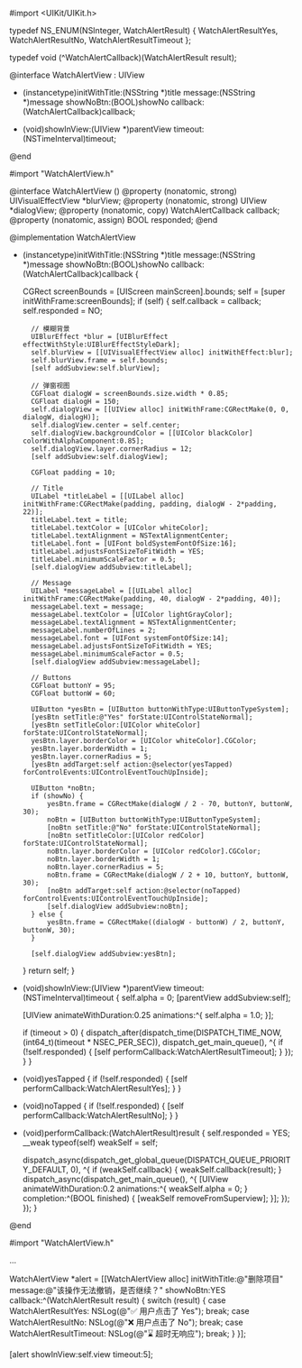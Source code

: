 #import <UIKit/UIKit.h>

typedef NS_ENUM(NSInteger, WatchAlertResult) {
    WatchAlertResultYes,
    WatchAlertResultNo,
    WatchAlertResultTimeout
};

typedef void (^WatchAlertCallback)(WatchAlertResult result);

@interface WatchAlertView : UIView

- (instancetype)initWithTitle:(NSString *)title
                      message:(NSString *)message
                    showNoBtn:(BOOL)showNo
                     callback:(WatchAlertCallback)callback;

- (void)showInView:(UIView *)parentView timeout:(NSTimeInterval)timeout;

@end


#import "WatchAlertView.h"

@interface WatchAlertView ()
@property (nonatomic, strong) UIVisualEffectView *blurView;
@property (nonatomic, strong) UIView *dialogView;
@property (nonatomic, copy) WatchAlertCallback callback;
@property (nonatomic, assign) BOOL responded;
@end

@implementation WatchAlertView

- (instancetype)initWithTitle:(NSString *)title
                      message:(NSString *)message
                    showNoBtn:(BOOL)showNo
                     callback:(WatchAlertCallback)callback {
    
    CGRect screenBounds = [UIScreen mainScreen].bounds;
    self = [super initWithFrame:screenBounds];
    if (self) {
        self.callback = callback;
        self.responded = NO;

        // 模糊背景
        UIBlurEffect *blur = [UIBlurEffect effectWithStyle:UIBlurEffectStyleDark];
        self.blurView = [[UIVisualEffectView alloc] initWithEffect:blur];
        self.blurView.frame = self.bounds;
        [self addSubview:self.blurView];

        // 弹窗视图
        CGFloat dialogW = screenBounds.size.width * 0.85;
        CGFloat dialogH = 150;
        self.dialogView = [[UIView alloc] initWithFrame:CGRectMake(0, 0, dialogW, dialogH)];
        self.dialogView.center = self.center;
        self.dialogView.backgroundColor = [[UIColor blackColor] colorWithAlphaComponent:0.85];
        self.dialogView.layer.cornerRadius = 12;
        [self addSubview:self.dialogView];

        CGFloat padding = 10;

        // Title
        UILabel *titleLabel = [[UILabel alloc] initWithFrame:CGRectMake(padding, padding, dialogW - 2*padding, 22)];
        titleLabel.text = title;
        titleLabel.textColor = [UIColor whiteColor];
        titleLabel.textAlignment = NSTextAlignmentCenter;
        titleLabel.font = [UIFont boldSystemFontOfSize:16];
        titleLabel.adjustsFontSizeToFitWidth = YES;
        titleLabel.minimumScaleFactor = 0.5;
        [self.dialogView addSubview:titleLabel];

        // Message
        UILabel *messageLabel = [[UILabel alloc] initWithFrame:CGRectMake(padding, 40, dialogW - 2*padding, 40)];
        messageLabel.text = message;
        messageLabel.textColor = [UIColor lightGrayColor];
        messageLabel.textAlignment = NSTextAlignmentCenter;
        messageLabel.numberOfLines = 2;
        messageLabel.font = [UIFont systemFontOfSize:14];
        messageLabel.adjustsFontSizeToFitWidth = YES;
        messageLabel.minimumScaleFactor = 0.5;
        [self.dialogView addSubview:messageLabel];

        // Buttons
        CGFloat buttonY = 95;
        CGFloat buttonW = 60;

        UIButton *yesBtn = [UIButton buttonWithType:UIButtonTypeSystem];
        [yesBtn setTitle:@"Yes" forState:UIControlStateNormal];
        [yesBtn setTitleColor:[UIColor whiteColor] forState:UIControlStateNormal];
        yesBtn.layer.borderColor = [UIColor whiteColor].CGColor;
        yesBtn.layer.borderWidth = 1;
        yesBtn.layer.cornerRadius = 5;
        [yesBtn addTarget:self action:@selector(yesTapped) forControlEvents:UIControlEventTouchUpInside];

        UIButton *noBtn;
        if (showNo) {
            yesBtn.frame = CGRectMake(dialogW / 2 - 70, buttonY, buttonW, 30);
            noBtn = [UIButton buttonWithType:UIButtonTypeSystem];
            [noBtn setTitle:@"No" forState:UIControlStateNormal];
            [noBtn setTitleColor:[UIColor redColor] forState:UIControlStateNormal];
            noBtn.layer.borderColor = [UIColor redColor].CGColor;
            noBtn.layer.borderWidth = 1;
            noBtn.layer.cornerRadius = 5;
            noBtn.frame = CGRectMake(dialogW / 2 + 10, buttonY, buttonW, 30);
            [noBtn addTarget:self action:@selector(noTapped) forControlEvents:UIControlEventTouchUpInside];
            [self.dialogView addSubview:noBtn];
        } else {
            yesBtn.frame = CGRectMake((dialogW - buttonW) / 2, buttonY, buttonW, 30);
        }

        [self.dialogView addSubview:yesBtn];
    }
    return self;
}

- (void)showInView:(UIView *)parentView timeout:(NSTimeInterval)timeout {
    self.alpha = 0;
    [parentView addSubview:self];

    [UIView animateWithDuration:0.25 animations:^{
        self.alpha = 1.0;
    }];

    if (timeout > 0) {
        dispatch_after(dispatch_time(DISPATCH_TIME_NOW, (int64_t)(timeout * NSEC_PER_SEC)), dispatch_get_main_queue(), ^{
            if (!self.responded) {
                [self performCallback:WatchAlertResultTimeout];
            }
        });
    }
}

- (void)yesTapped {
    if (!self.responded) {
        [self performCallback:WatchAlertResultYes];
    }
}

- (void)noTapped {
    if (!self.responded) {
        [self performCallback:WatchAlertResultNo];
    }
}

- (void)performCallback:(WatchAlertResult)result {
    self.responded = YES;
    __weak typeof(self) weakSelf = self;

    dispatch_async(dispatch_get_global_queue(DISPATCH_QUEUE_PRIORITY_DEFAULT, 0), ^{
        if (weakSelf.callback) {
            weakSelf.callback(result);
        }
        dispatch_async(dispatch_get_main_queue(), ^{
            [UIView animateWithDuration:0.2 animations:^{
                weakSelf.alpha = 0;
            } completion:^(BOOL finished) {
                [weakSelf removeFromSuperview];
            }];
        });
    });
}

@end


#import "WatchAlertView.h"

...

WatchAlertView *alert = [[WatchAlertView alloc] initWithTitle:@"删除项目"
                                                      message:@"该操作无法撤销，是否继续？"
                                                    showNoBtn:YES
                                                     callback:^(WatchAlertResult result) {
    switch (result) {
        case WatchAlertResultYes:
            NSLog(@"✅ 用户点击了 Yes");
            break;
        case WatchAlertResultNo:
            NSLog(@"❌ 用户点击了 No");
            break;
        case WatchAlertResultTimeout:
            NSLog(@"⌛ 超时无响应");
            break;
    }
}];

[alert showInView:self.view timeout:5];
